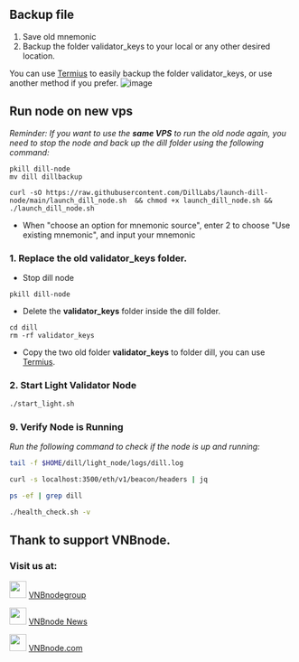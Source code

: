 ## Backup file
1. Save old mnemonic 
2. Backup the folder validator_keys to your local or any other desired location.

You can use [Termius](https://termius.com/download/windows) to easily backup the folder validator_keys, or use another method if you prefer.
![image](https://github.com/user-attachments/assets/2c4262cf-fdd2-4779-b0ac-f3c08e693c5a)

## Run node on new vps
_Reminder: If you want to use the **same VPS** to run the old node again, you need to stop the node and back up the dill folder using the following command:_
```
pkill dill-node
mv dill dillbackup
```
```
curl -sO https://raw.githubusercontent.com/DillLabs/launch-dill-node/main/launch_dill_node.sh  && chmod +x launch_dill_node.sh && ./launch_dill_node.sh
```
- When "choose an option for mnemonic source", enter 2 to choose "Use existing mnemonic", and input your mnemonic
### 1. Replace the old **validator_keys** folder.
- Stop dill node
```
pkill dill-node
```
- Delete the **validator_keys** folder inside the dill folder.
```
cd dill
rm -rf validator_keys
```
- Copy the two old folder **validator_keys** to folder dill, you can use [Termius](https://termius.com/download/windows).
### 2. Start Light Validator Node
```bash
./start_light.sh
```
### 9. Verify Node is Running
_Run the following command to check if the node is up and running:_
```bash
tail -f $HOME/dill/light_node/logs/dill.log
```
```bash
curl -s localhost:3500/eth/v1/beacon/headers | jq
```
```bash
ps -ef | grep dill
```
```bash
./health_check.sh -v
```
## Thank to support VNBnode.
### Visit us at:

<img src="https://user-images.githubusercontent.com/50621007/183283867-56b4d69f-bc6e-4939-b00a-72aa019d1aea.png" width="30"/> <a href="https://t.me/VNBnodegroup" target="_blank">VNBnodegroup</a>

<img src="https://user-images.githubusercontent.com/50621007/183283867-56b4d69f-bc6e-4939-b00a-72aa019d1aea.png" width="30"/> <a href="https://t.me/Vnbnode" target="_blank">VNBnode News</a>

<img src="https://github.com/vnbnode/binaries/blob/main/Logo/VNBnode.jpg" width="30"/> <a href="https://VNBnode.com" target="_blank">VNBnode.com</a>
